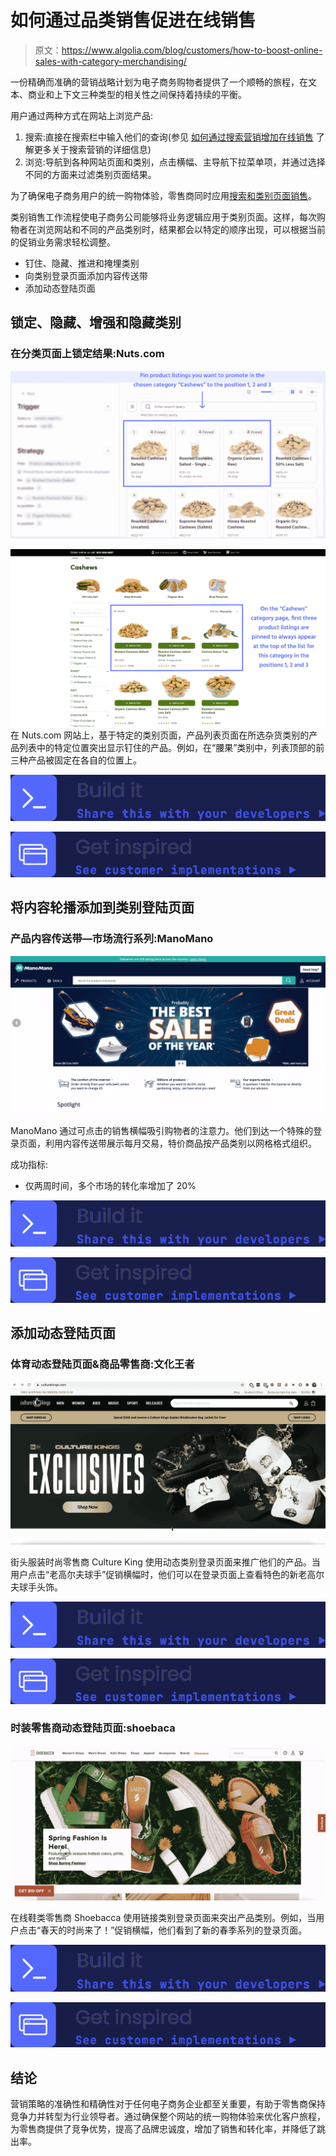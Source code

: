 # 如何通过品类销售促进在线销售

> 原文：<https://www.algolia.com/blog/customers/how-to-boost-online-sales-with-category-merchandising/>

一份精确而准确的营销战略计划为电子商务购物者提供了一个顺畅的旅程，在文本、商业和上下文三种类型的相关性之间保持着持续的平衡。

用户通过两种方式在网站上浏览产品:

1.  搜索:直接在搜索栏中输入他们的查询(参见 [如何通过搜索营销增加在线销售](https://www.algolia.com/blog/customers/how-to-increase-online-sales-with-search-merchandising/) 了解更多关于搜索营销的详细信息)
2.  浏览:导航到各种网站页面和类别，点击横幅、主导航下拉菜单项，并通过选择不同的方面来过滤类别页面结果。

为了确保电子商务用户的统一购物体验，零售商同时应用[搜索和类别页面销售](https://www.algolia.com/industries-and-solutions/ecommerce/digital-merchandising/)。

类别销售工作流程使电子商务公司能够将业务逻辑应用于类别页面。这样，每次购物者在浏览网站和不同的产品类别时，结果都会以特定的顺序出现，可以根据当前的促销业务需求轻松调整。

*   钉住、隐藏、推进和掩埋类别
*   向类别登录页面添加内容传送带
*   添加动态登陆页面

## [](#pin-hide-boost-and-bury-categories)锁定、隐藏、增强和隐藏类别

### [](#pin-results-on-category-page-nuts-com)在分类页面上锁定结果:Nuts.com

![](img/98096b3a456b3324836df624f85c8d8b.png)

![](img/d0134366ab273288f505886c793bb295.png) 在 Nuts.com 网站上，基于特定的类别页面，产品列表页面在所选杂货类别的产品列表中的特定位置突出显示钉住的产品。例如，在“腰果”类别中，列表顶部的前三种产品被固定在各自的位置上。

[![](img/b04adcad6e5da1a942f94e9b1fdf9810.png)](https://www.algolia.com/doc/guides/solutions/ecommerce/merchandising/tutorials/merchandising-category-pages/)

[![](img/714f4d70fdf0626dfe8f77dfd88813af.png)](https://www.algolia.com/search-inspiration-library/merchandising-category-page-retailer)

## [](#add-content-carousels-to-category-landing-pages)将内容轮播添加到类别登陆页面

### [](#product-content-carousels-%e2%80%94-popular-collections-for-marketplace-manomano)产品内容传送带—市场流行系列:ManoMano

![](img/26465a5c7b7dd8d5d424a464b55e1e53.png)

ManoMano 通过可点击的销售横幅吸引购物者的注意力。他们到达一个特殊的登录页面，利用内容传送带展示每月交易，特价商品按产品类别以网格格式组织。

成功指标:

*   仅两周时间，多个市场的转化率增加了 20%

[![](img/b04adcad6e5da1a942f94e9b1fdf9810.png)](https://www.algolia.com/doc/guides/solutions/content-navigation/content-carousels/tutorials/dynamic-content-carousels/)

[![](img/714f4d70fdf0626dfe8f77dfd88813af.png)](https://www.algolia.com/search-inspiration-library/product-content-carousels-popular-collections-marketplace-desktop)

## [](#add-dynamic-landing-pages)添加动态登陆页面

### [](#dynamic-landing-page-for-sports-goods-retailer-culture-kings)体育动态登陆页面&商品零售商:文化王者

![](img/e7b4847b49987cb8579eec7a64001d30.png)

街头服装时尚零售商 Culture King 使用动态类别登录页面来推广他们的产品。当用户点击“老高尔夫球手”促销横幅时，他们可以在登录页面上查看特色的新老高尔夫球手头饰。

[![](img/b04adcad6e5da1a942f94e9b1fdf9810.png)](https://www.algolia.com/doc/guides/building-search-ui/ui-and-ux-patterns/redirects/js/)

[![](img/714f4d70fdf0626dfe8f77dfd88813af.png)](https://www.algolia.com/search-inspiration-library/?configure%5BhitsPerPage%5D=9&indices%5BPROD_algolia_com-inspiration-library_query_suggestions%5D%5Bconfigure%5D%5BhitsPerPage%5D=6&indices%5BPROD_algolia_com-inspiration-library_query_suggestions%5D%5BrefinementList%5D%5Bpage%5D=1&indices%5BPROD_algolia_com-inspiration-library_query_suggestions%5D%5Bpage%5D=1&page=1&refinementList%5Bindustry%5D=&refinementList%5BbizDevTools%5D%5B0%5D=Merchandising&refinementList%5BuseCase%5D%5B0%5D=eCommerce&refinementList%5BimpactedPage%5D=&query=dynamic%20landing%20page)

### [](#dynamic-landing-page-for-fashion-retailer-shoebacca)时装零售商动态登陆页面:shoebaca

![](img/25669444c8a818ccc05df8cc2f144cff.png)

在线鞋类零售商 Shoebacca 使用链接类别登录页面来突出产品类别。例如，当用户点击“春天的时尚来了！”促销横幅，他们看到了新的春季系列的登录页面。

[![](img/b04adcad6e5da1a942f94e9b1fdf9810.png)](https://www.algolia.com/doc/guides/building-search-ui/ui-and-ux-patterns/redirects/js/)

[![](img/714f4d70fdf0626dfe8f77dfd88813af.png)](https://www.algolia.com/search-inspiration-library/?configure%5BhitsPerPage%5D=9&indices%5BPROD_algolia_com-inspiration-library_query_suggestions%5D%5Bconfigure%5D%5BhitsPerPage%5D=6&indices%5BPROD_algolia_com-inspiration-library_query_suggestions%5D%5BrefinementList%5D%5Bpage%5D=1&indices%5BPROD_algolia_com-inspiration-library_query_suggestions%5D%5Bpage%5D=1&page=1&refinementList%5Bindustry%5D=&refinementList%5BbizDevTools%5D%5B0%5D=Merchandising&refinementList%5BuseCase%5D%5B0%5D=eCommerce&refinementList%5BimpactedPage%5D=&query=dynamic%20landing%20page)

## [](#conclusion)结论

营销策略的准确性和精确性对于任何电子商务企业都至关重要，有助于零售商保持竞争力并转型为行业领导者。通过确保整个网站的统一购物体验来优化客户旅程，为零售商提供了竞争优势，提高了品牌忠诚度，增加了销售和转化率，并降低了跳出率。